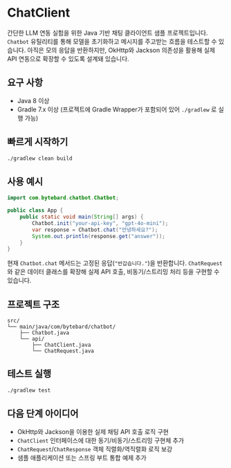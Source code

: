 # ChatClient

간단한 LLM 연동 실험을 위한 Java 기반 채팅 클라이언트 샘플 프로젝트입니다. `Chatbot` 유틸리티를 통해 모델을 초기화하고 메시지를 주고받는 흐름을 테스트할 수 있습니다. 아직은 모의 응답을 반환하지만, OkHttp와 Jackson 의존성을 활용해 실제 API 연동으로 확장할 수 있도록 설계돼 있습니다.

## 요구 사항
- Java 8 이상
- Gradle 7.x 이상 (프로젝트에 Gradle Wrapper가 포함되어 있어 `./gradlew` 로 실행 가능)

## 빠르게 시작하기
```bash
./gradlew clean build
```

## 사용 예시
```java
import com.bytebard.chatbot.Chatbot;

public class App {
    public static void main(String[] args) {
        Chatbot.init("your-api-key", "gpt-4o-mini");
        var response = Chatbot.chat("안녕하세요?");
        System.out.println(response.get("answer"));
    }
}
```

현재 `Chatbot.chat` 메서드는 고정된 응답(`"반갑습니다."`)을 반환합니다. `ChatRequest` 와 같은 데이터 클래스를 확장해 실제 API 호출, 비동기/스트리밍 처리 등을 구현할 수 있습니다.

## 프로젝트 구조
```
src/
└── main/java/com/bytebard/chatbot/
    ├── Chatbot.java
    └── api/
        ├── ChatClient.java
        └── ChatRequest.java
```

## 테스트 실행
```bash
./gradlew test
```

## 다음 단계 아이디어
- OkHttp와 Jackson을 이용한 실제 채팅 API 호출 로직 구현
- `ChatClient` 인터페이스에 대한 동기/비동기/스트리밍 구현체 추가
- `ChatRequest`/`ChatResponse` 객체 직렬화/역직렬화 로직 보강
- 샘플 애플리케이션 또는 스프링 부트 통합 예제 추가
